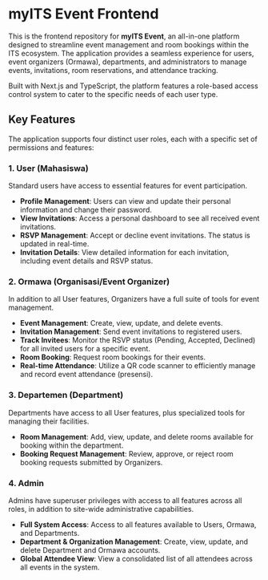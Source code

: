 # myITS Event Frontend

This is the frontend repository for **myITS Event**, an all-in-one platform designed to streamline event management and room bookings within the ITS ecosystem. The application provides a seamless experience for users, event organizers (Ormawa), departments, and administrators to manage events, invitations, room reservations, and attendance tracking.

Built with Next.js and TypeScript, the platform features a role-based access control system to cater to the specific needs of each user type.

## Key Features

The application supports four distinct user roles, each with a specific set of permissions and features:

### 1. User (Mahasiswa)
Standard users have access to essential features for event participation.
- **Profile Management**: Users can view and update their personal information and change their password.
- **View Invitations**: Access a personal dashboard to see all received event invitations.
- **RSVP Management**: Accept or decline event invitations. The status is updated in real-time.
- **Invitation Details**: View detailed information for each invitation, including event details and RSVP status.

### 2. Ormawa (Organisasi/Event Organizer)
In addition to all User features, Organizers have a full suite of tools for event management.
- **Event Management**: Create, view, update, and delete events.
- **Invitation Management**: Send event invitations to registered users.
- **Track Invitees**: Monitor the RSVP status (Pending, Accepted, Declined) for all invited users for a specific event.
- **Room Booking**: Request room bookings for their events.
- **Real-time Attendance**: Utilize a QR code scanner to efficiently manage and record event attendance (presensi).

### 3. Departemen (Department)
Departments have access to all User features, plus specialized tools for managing their facilities.
- **Room Management**: Add, view, update, and delete rooms available for booking within the department.
- **Booking Request Management**: Review, approve, or reject room booking requests submitted by Organizers.

### 4. Admin
Admins have superuser privileges with access to all features across all roles, in addition to site-wide administrative capabilities.
- **Full System Access**: Access to all features available to Users, Ormawa, and Departments.
- **Department & Organization Management**: Create, view, update, and delete Department and Ormawa accounts.
- **Global Attendee View**: View a consolidated list of all attendees across all events in the system.


